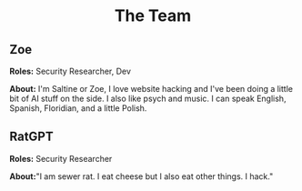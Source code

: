 <div id="header" align="center">
  <h1>The Team</h1>
</div>
<div id="bio">
  <h2>Zoe</h2>
    <p><strong>Roles:</strong> Security Researcher, Dev</p>
    <p><strong>About:</strong> I'm Saltine or Zoe, I love website hacking and I've been doing a little bit of AI stuff on the side. I also like psych and music. I can speak English, Spanish, Floridian, and a little Polish.</p>
</div>
<div id="bio">
  <h2>RatGPT</h2>
    <p><strong>Roles:</strong> Security Researcher</p>
    <p><strong>About:</strong>"I am sewer rat. I eat cheese but I also eat other things. I hack."</p>
    </div></p>
</div>
